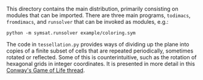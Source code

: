This directory contains the main distribution, primarily consisting on modules that can be imported.
There are three main programs, `todimacs`, `fromdimacs`, and `runsolver` that can be invoked as modules, e.g.:

`python -m symsat.runsolver example/coloring.sym`

The code in `tessellation.py` provides ways of dividing up the plane into copies of a finite subset of
cells that are repeated periodically, sometimes rotated or reflected. Some of this is counterintuitive, such
as the rotation of hexagonal grids in integer coordinates. It is presented in more detail in this
[Conway's Game of Life thread](https://www.conwaylife.com/forums/viewtopic.php?f=12&t=5019).

